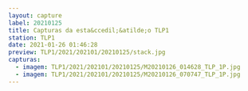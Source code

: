 ```yaml
---
layout: capture
label: 20210125
title: Capturas da esta&ccedil;&atilde;o TLP1
station: TLP1
date: 2021-01-26 01:46:28
preview: TLP1/2021/202101/20210125/stack.jpg
capturas:
  - imagem: TLP1/2021/202101/20210125/M20210126_014628_TLP_1P.jpg
  - imagem: TLP1/2021/202101/20210125/M20210126_070747_TLP_1P.jpg
---
```

